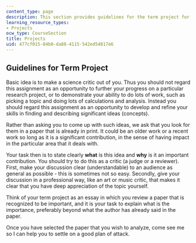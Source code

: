 ```yaml
---
content_type: page
description: This section provides guidelines for the term project for the course.
learning_resource_types:
- Projects
ocw_type: CourseSection
title: Projects
uid: 477cf015-84b0-da88-4115-542ed54817e6
---
```


Guidelines for Term Project
---------------------------

Basic idea is to make a science critic out of you. Thus you should not regard this assignment as an opportunity to further your progress on a particular research project, or to demonstrate your ability to do lots of work, such as picking a topic and doing lots of calculations and analysis. Instead you should regard this assignment as an opportunity to develop and refine your skills in finding and describing significant ideas (concepts).

Rather than asking you to come up with such ideas, we ask that you look for them in a paper that is already in print. It could be an older work or a recent work so long as it is a significant contribution, in the sense of having impact in the particular area that it deals with.

Your task then is to state clearly **what** is this idea and **why** is it an important contribution. You should try to do this as a critic (a judge or a reviewer). First, make your discussion clear (understandable) to an audience as general as possible - this is sometimes not so easy. Secondly, give your discussion in a professional way, like an art or music critic, that makes it clear that you have deep appreciation of the topic yourself.

Think of your term project as an essay in which you review a paper that is recognized to be important, and it is your task to explain what is the importance, preferably beyond what the author has already said in the paper.

Once you have selected the paper that you wish to analyze, come see me so I can help you to settle on a good plan of attack.